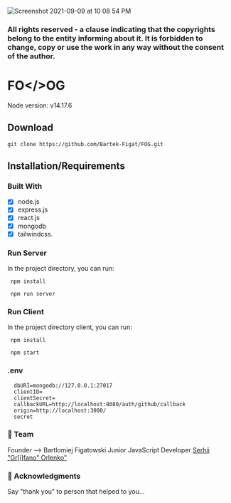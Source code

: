 ![Screenshot 2021-09-09 at 10 08 54 PM](https://user-images.githubusercontent.com/67811830/132787992-e424dbe2-36da-4945-82fe-976a478a7c67.png)

### All rights reserved - a clause indicating that the copyrights belong to the entity informing about it. It is forbidden to change, copy or use the work in any way without the consent of the author.


# FO</>OG

Node version: v14.17.6



## Download

```git clone https://github.com/Bartek-Figat/FOG.git```


## Installation/Requirements


### Built With

- [x] node.js
- [x] express.js
- [x] react.js
- [x] mongodb
- [x] tailwindcss.

### Run Server

In the project directory, you can run:

```
 npm install
```

```
 npm run server
```

### Run Client

In the project directory client, you can run:

```
 npm install
```

```
 npm start
```

### .env

```
  dbURI=mongodb://127.0.0.1:27017
  clientID=
  clientSecret=
  callbackURL=http://localhost:8080/auth/github/callback
  origin=http://localhost:3000/
  secret
```


### 👥 Team
Founder -->  Bartlomiej Figatowski
Junior JavaScript Developer [Serhii "Gr[i]fano" Orlenko"](https://grifano.webflow.io/)

### 🙏 Acknowledgments

Say "thank you" to person that helped to you...